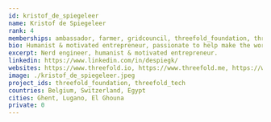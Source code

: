 ```yaml
---
id: kristof_de_spiegeleer
name: Kristof de Spiegeleer
rank: 4
memberships: ambassador, farmer, gridcouncil, threefold_foundation, threefold_tech
bio: Humanist & motivated entrepreneur, passionate to help make the world a better place. Kristof strongly believes there is need for a neutral internet owned by millions.
excerpt: Nerd engineer, humanist & motivated entrepreneur.
linkedin: https://www.linkedin.com/in/despiegk/
websites: https://www.threefold.io, https://www.threefold.me, https://www.incubaid.com/
image: ./kristof_de_spiegeleer.jpeg
project_ids: threefold_foundation, threefold_tech
countries: Belgium, Switzerland, Egypt
cities: Ghent, Lugano, El Ghouna
private: 0
---
```

